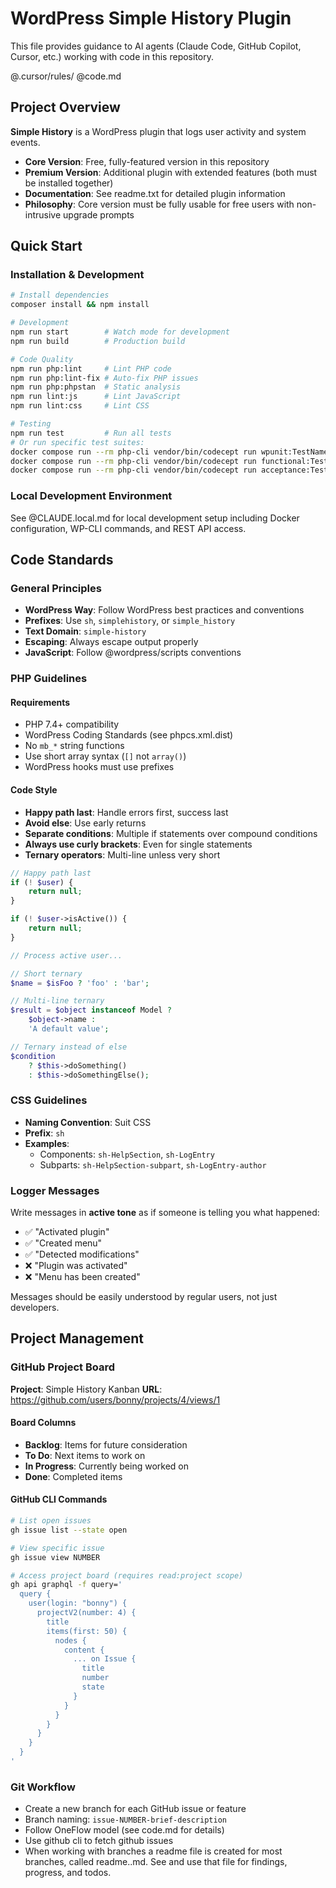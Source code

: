 # WordPress Simple History Plugin

This file provides guidance to AI agents (Claude Code, GitHub Copilot, Cursor, etc.) working with code in this repository.

@.cursor/rules/
@code.md

## Project Overview

**Simple History** is a WordPress plugin that logs user activity and system events.

- **Core Version**: Free, fully-featured version in this repository
- **Premium Version**: Additional plugin with extended features (both must be installed together)
- **Documentation**: See readme.txt for detailed plugin information
- **Philosophy**: Core version must be fully usable for free users with non-intrusive upgrade prompts

## Quick Start

### Installation & Development

```bash
# Install dependencies
composer install && npm install

# Development
npm run start        # Watch mode for development
npm run build        # Production build

# Code Quality
npm run php:lint     # Lint PHP code
npm run php:lint-fix # Auto-fix PHP issues
npm run php:phpstan  # Static analysis
npm run lint:js      # Lint JavaScript
npm run lint:css     # Lint CSS

# Testing
npm run test         # Run all tests
# Or run specific test suites:
docker compose run --rm php-cli vendor/bin/codecept run wpunit:TestName
docker compose run --rm php-cli vendor/bin/codecept run functional:TestName
docker compose run --rm php-cli vendor/bin/codecept run acceptance:TestName
```

### Local Development Environment

See @CLAUDE.local.md for local development setup including Docker configuration, WP-CLI commands, and REST API access.

## Code Standards

### General Principles

- **WordPress Way**: Follow WordPress best practices and conventions
- **Prefixes**: Use `sh`, `simplehistory`, or `simple_history`
- **Text Domain**: `simple-history`
- **Escaping**: Always escape output properly
- **JavaScript**: Follow @wordpress/scripts conventions

### PHP Guidelines

#### Requirements
- PHP 7.4+ compatibility
- WordPress Coding Standards (see phpcs.xml.dist)
- No `mb_*` string functions
- Use short array syntax (`[]` not `array()`)
- WordPress hooks must use prefixes

#### Code Style
- **Happy path last**: Handle errors first, success last
- **Avoid else**: Use early returns
- **Separate conditions**: Multiple if statements over compound conditions
- **Always use curly brackets**: Even for single statements
- **Ternary operators**: Multi-line unless very short

```php
// Happy path last
if (! $user) {
    return null;
}

if (! $user->isActive()) {
    return null;
}

// Process active user...

// Short ternary
$name = $isFoo ? 'foo' : 'bar';

// Multi-line ternary
$result = $object instanceof Model ?
    $object->name :
    'A default value';

// Ternary instead of else
$condition
    ? $this->doSomething()
    : $this->doSomethingElse();
```

### CSS Guidelines

- **Naming Convention**: Suit CSS
- **Prefix**: `sh`
- **Examples**:
  - Components: `sh-HelpSection`, `sh-LogEntry`
  - Subparts: `sh-HelpSection-subpart`, `sh-LogEntry-author`

### Logger Messages

Write messages in **active tone** as if someone is telling you what happened:
- ✅ "Activated plugin"
- ✅ "Created menu"
- ✅ "Detected modifications"
- ❌ "Plugin was activated"
- ❌ "Menu has been created"

Messages should be easily understood by regular users, not just developers.

## Project Management

### GitHub Project Board

**Project**: Simple History Kanban
**URL**: https://github.com/users/bonny/projects/4/views/1

#### Board Columns
- **Backlog**: Items for future consideration
- **To Do**: Next items to work on
- **In Progress**: Currently being worked on
- **Done**: Completed items

#### GitHub CLI Commands

```bash
# List open issues
gh issue list --state open

# View specific issue
gh issue view NUMBER

# Access project board (requires read:project scope)
gh api graphql -f query='
  query {
    user(login: "bonny") {
      projectV2(number: 4) {
        title
        items(first: 50) {
          nodes {
            content {
              ... on Issue {
                title
                number
                state
              }
            }
          }
        }
      }
    }
  }
'
```

### Git Workflow

- Create a new branch for each GitHub issue or feature
- Branch naming: `issue-NUMBER-brief-description`
- Follow OneFlow model (see code.md for details)
-   Use github cli to fetch github issues
- When working with branches a readme file is created for most branches, called readme.<branch-or-issue>.md. See and use that file for findings, progress, and todos.
